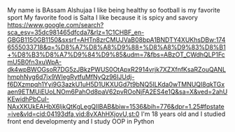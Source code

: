 My name is BAssam Alshujaa
I like being healthy so football is my favorite sport 
My favorite food is Salta I like because it is spicy and savory 
https://www.google.com/search?sca_esv=35dc981465dfcda7&rlz=1C1CHBF_en-GBGB1150GB1150&sxsrf=AHTn8zrCMUJVaB08bpA1BNDTY4XUKhsDBw:1746555033718&q=%D8%A7%D8%A8%D9%88+%D8%A8%D9%83%D8%B1+%D8%B3%D8%A7%D9%84%D9%85&udm=7&fbs=ABzOT_CWdhQLP1FcmU5B0fn3xuWpA-dk4wpBWOGsoR7DG5zJBkzPWUS0OtApxR2914vrjk7XZXfnfKsaRZouQANLhmphNyg6d7jx9WIegRytfuMfNyQz96IJUdj-f6DXzmpqh1Yyi9G3azkU1uH5D1UKXUGd7t9bNQ5ILKda0wTMNUQI8qkTGxaen9ETMUiEUoLNOm6PahOd8paV62pvROoNjFA2ES4e1Q&sa=X&ved=2ahUKEwidhPbCuI-NAxXKUkEAHbX6IjkQtKgLegQIIBAB&biw=1536&bih=776&dpr=1.25#fpstate=ive&vld=cid:04193dfa,vid:8vXAhHXjovU,st:0
I'm 18 years old and I studied   front end developmenty and I study OOP in Python